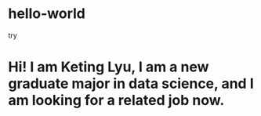 # hello-world
try
# Hi! I am Keting Lyu, I am a new graduate major in data science, and I am looking for a related job now.
